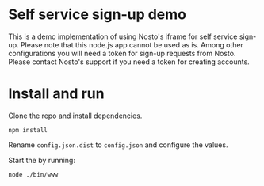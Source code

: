 # Self service sign-up demo

This is a demo implementation of using Nosto's iframe for self service sign-up. Please note that this node.js app cannot be used as is. Among other configurations you will need a token for sign-up requests from Nosto. Please contact Nosto's support if you need a token for creating accounts.

# Install and run
Clone the repo and install dependencies.

`npm install`

Rename `config.json.dist` to `config.json` and configure the values.  

Start the by running:

`node ./bin/www` 
